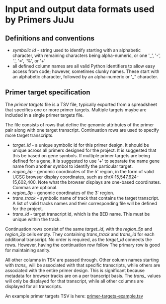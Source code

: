 # Input and output data formats used by Primers JuJu

## Definitions and conventions

* *symbolic id* - string used to identify starting with an alphabetic character,
  with remaining characters being alpha-numeric, or one '_', '-', '.', '=', '%', or '+'
* all defined column names are all valid Python identifiers to allow easy access from code; however, sometimes clunky names.  These start with an alphabetic character, followed by an alpha-numeric or '_" character.

## Primer target specification

The *primer targets* file is a TSV file, typically exported from a spreadsheet
that specifies one or more primer targets.  Multiple targets maybe are included
in a single primer targets file.

The file consists of rows that define the genomic attributes of the primer pair
along with one target transcript.  Continuation rows are used to specify more
target transcripts.

* *target_id* - a unique symbolic id for this primer design.  It should be
  unique across all primers designed for the project.  It is suggested that this
  be based on gene symbols.  If multiple primer targets are being defined for a gene,
  it is suggested to use '+' to separate the name gene name from another symbol to
  identify the particular target.
* *region_5p* - genomic coordinates of the 5' region, in the form of valid UCSC browser
  display coordinates, such as chrX:15,547,624-15,602,400.  Note what the browser
  displays are one-based coordinates.  Commas are optional.
* *region_3p* - genomic coordinates of the 3' region.
* *trans_track* - symbolic name of track that contains the target transcript. A list of valid
  tracks names and their corresponding file will be defined for the project.
* *trans_id* - target transcript id, which is the BED name.  This must be
  unique within the track.


Continuation rows consist of the same *target_id*, with the *region_5p* and
*region_3p* cells empty.  They containing *trans_track* and
*trans_id* for each additional transcript.  No order is required, as the
*target_id* connects the rows.  However, having the continuation row follow
The primary row is good for maintaining sanity.

All other columns in TSV are passed through.  Other column names starting with
*trans_* will be associated with that specific transcripts, while others are
associated with the entire primer design.  This is significant because metadata
for browser tracks are on a per transcript basis.  The *trans_* values will
only be displayed for that transcript, while all other columns are displayed for all
transcripts.


An example primer targets TSV is here: [primer-targets-example.tsv](primer-targets-example.tsv)
